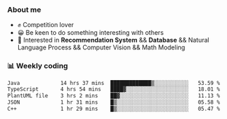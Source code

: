 ### About me

- ✊ Competition lover
- 😀 Be keen to do something interesting with others
- 🎈 Interested in **Recommendation System** && **Database** && Natural Language Process && Computer Vision && Math Modeling


### 📊 Weekly coding
<!--START_SECTION:waka-->

```txt
Java             14 hrs 37 mins  █████████████▒░░░░░░░░░░░   53.59 %
TypeScript       4 hrs 54 mins   ████▓░░░░░░░░░░░░░░░░░░░░   18.01 %
PlantUML file    3 hrs 2 mins    ██▓░░░░░░░░░░░░░░░░░░░░░░   11.13 %
JSON             1 hr 31 mins    █▒░░░░░░░░░░░░░░░░░░░░░░░   05.58 %
C++              1 hr 29 mins    █▒░░░░░░░░░░░░░░░░░░░░░░░   05.47 %
```

<!--END_SECTION:waka-->
